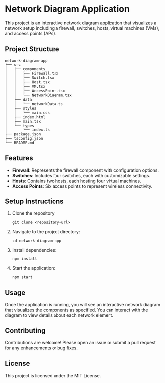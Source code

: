# Network Diagram Application

This project is an interactive network diagram application that visualizes a network setup including a firewall, switches, hosts, virtual machines (VMs), and access points (APs).

## Project Structure

```
network-diagram-app
├── src
│   ├── components
│   │   ├── Firewall.tsx
│   │   ├── Switch.tsx
│   │   ├── Host.tsx
│   │   ├── VM.tsx
│   │   ├── AccessPoint.tsx
│   │   └── NetworkDiagram.tsx
│   ├── data
│   │   └── networkData.ts
│   ├── styles
│   │   └── main.css
│   ├── index.html
│   ├── main.tsx
│   └── types
│       └── index.ts
├── package.json
├── tsconfig.json
└── README.md
```

## Features

- **Firewall**: Represents the firewall component with configuration options.
- **Switches**: Includes four switches, each with customizable settings.
- **Hosts**: Contains two hosts, each hosting four virtual machines.
- **Access Points**: Six access points to represent wireless connectivity.

## Setup Instructions

1. Clone the repository:
   ```
   git clone <repository-url>
   ```

2. Navigate to the project directory:
   ```
   cd network-diagram-app
   ```

3. Install dependencies:
   ```
   npm install
   ```

4. Start the application:
   ```
   npm start
   ```

## Usage

Once the application is running, you will see an interactive network diagram that visualizes the components as specified. You can interact with the diagram to view details about each network element.

## Contributing

Contributions are welcome! Please open an issue or submit a pull request for any enhancements or bug fixes.

## License

This project is licensed under the MIT License.